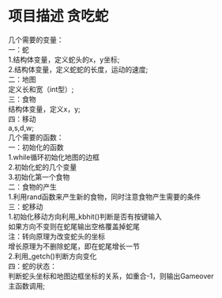 # 项目描述 贪吃蛇
几个需要的变量：  
     一：蛇  
     1.结构体变量，定义蛇头的x，y坐标;  
     2.结构体变量，定义蛇蛇的长度，运动的速度;  
     二：地图  
     定义长和宽（int型）;  
     三：食物  
     结构体变量，定义x，y;  
     四：移动  
     a,s,d,w;  
几个需要的函数：  
     一：初始化的函数  
     1.while循环初始化地图的边框  
     2.初始化蛇的几个变量  
     3.初始化第一个食物  
     二：食物的产生  
     1.利用rand函数来产生新的食物，同时注意食物产生需要的条件  
     三：蛇移动  
     1.初始化移动方向利用_kbhit()判断是否有按键输入  
       如果方向不变则在蛇尾输出空格覆盖掉蛇尾  
       注：转向原理为改变蛇头的坐标  
          增长原理为不删除蛇尾，即在蛇尾增长一节  
     2.利用_getch()判断方向变化  
     四：蛇的状态：  
     判断蛇头坐标和地图边框坐标的关系，如重合-1，则输出Gameover  
主函数调用;  
     
 
